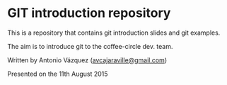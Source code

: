 # GIT introduction repository

This is a repository that contains git introduction slides and git examples.

The aim is to introduce git to the coffee-circle dev. team.

Written by Antonio Vázquez (avcajaraville@gmail.com)

Presented on the 11th August 2015
